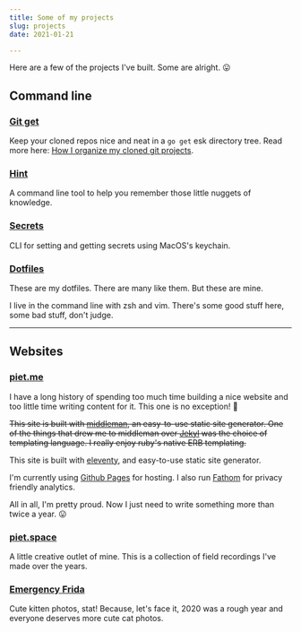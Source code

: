 ```yaml
---
title: Some of my projects
slug: projects
date: 2021-01-21

---
```


Here are a few of the projects I've built. Some are alright. 😛

<!-- excerpt -->

## Command line

### [Git get](https://github.com/pietvanzoen/git-get)

Keep your cloned repos nice and neat in a `go get` esk directory tree. Read more here: [How I organize my cloned git projects](/blog/organizing-git-projects/).

### [Hint](https://github.com/pietvanzoen/hint)

A command line tool to help you remember those little nuggets of knowledge.

### [Secrets](https://github.com/pietvanzoen/secrets)

CLI for setting and getting secrets using MacOS's keychain.

### [Dotfiles](https://github.com/pietvanzoen/dotfiles)

These are my dotfiles. There are many like them. But these are mine.

I live in the command line with zsh and vim. There's some good stuff here, some bad stuff, don't judge.

-----

## Websites

### [piet.me](https://github.com/pietvanzoen/piet.me)

I have a long history of spending too much time building a nice website and too little time writing content for it. This one is no exception! 🙈

~~This site is built with [middleman](https://middlemanapp.com), an easy-to-use static site generator. One of the things that drew me to middleman over [Jekyl](https://jekyllrb.com/) was the choice of templating language. I really enjoy ruby's native ERB templating.~~

This site is built with [eleventy](https://11ty.dev), and easy-to-use static site generator.

I'm currently using [Github Pages](https://pages.github.com) for hosting. I also run [Fathom](https://usefathom.com/) for privacy friendly analytics.

All in all, I'm pretty proud. Now I just need to write something more than twice a year. 😛


### [piet.space](https://piet.space)

A little creative outlet of mine. This is a collection of field recordings I've made over the years.


### [Emergency Frida](https://emergencyfrida.com)

Cute kitten photos, stat! Because, let's face it, 2020 was a rough year and everyone deserves more cute cat photos.

